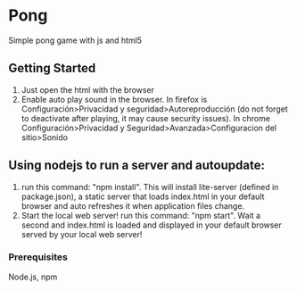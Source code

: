 # Pong
Simple pong game with js and html5
## Getting Started
1. Just open the html with the browser
2. Enable auto play sound in the browser. In firefox is Configuración>Privacidad y seguridad>Autoreproducción (do not forget to deactivate after playing, it may cause security issues). In chrome Configuración>Privacidad y Seguridad>Avanzada>Configuracion del sitio>Sonido
## Using nodejs to run a server and autoupdate:
1. run this command:
"npm install". 
This will install lite-server (defined in package.json), a static server that loads index.html in your default browser and auto refreshes it when application files change.
2. Start the local web server! run this command:
"npm start". 
Wait a second and index.html is loaded and displayed in your default browser served by your local web server!
### Prerequisites
Node.js, npm

